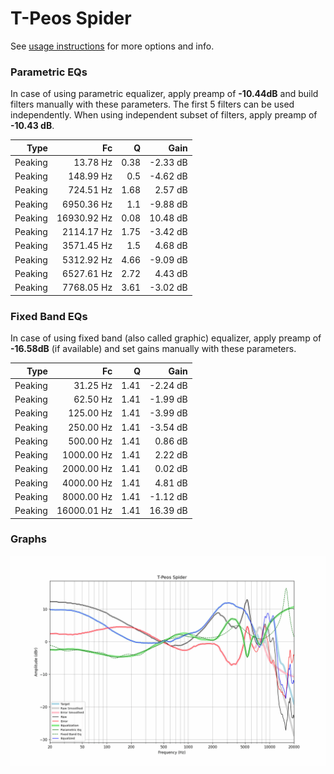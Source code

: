 # T-Peos Spider
See [usage instructions](https://github.com/jaakkopasanen/AutoEq#usage) for more options and info.

### Parametric EQs
In case of using parametric equalizer, apply preamp of **-10.44dB** and build filters manually
with these parameters. The first 5 filters can be used independently.
When using independent subset of filters, apply preamp of **-10.43 dB**.

| Type    | Fc          |    Q | Gain     |
|--------:|------------:|-----:|---------:|
| Peaking | 13.78 Hz    | 0.38 | -2.33 dB |
| Peaking | 148.99 Hz   | 0.5  | -4.62 dB |
| Peaking | 724.51 Hz   | 1.68 | 2.57 dB  |
| Peaking | 6950.36 Hz  | 1.1  | -9.88 dB |
| Peaking | 16930.92 Hz | 0.08 | 10.48 dB |
| Peaking | 2114.17 Hz  | 1.75 | -3.42 dB |
| Peaking | 3571.45 Hz  | 1.5  | 4.68 dB  |
| Peaking | 5312.92 Hz  | 4.66 | -9.09 dB |
| Peaking | 6527.61 Hz  | 2.72 | 4.43 dB  |
| Peaking | 7768.05 Hz  | 3.61 | -3.02 dB |

### Fixed Band EQs
In case of using fixed band (also called graphic) equalizer, apply preamp of **-16.58dB**
(if available) and set gains manually with these parameters.

| Type    | Fc          |    Q | Gain     |
|--------:|------------:|-----:|---------:|
| Peaking | 31.25 Hz    | 1.41 | -2.24 dB |
| Peaking | 62.50 Hz    | 1.41 | -1.99 dB |
| Peaking | 125.00 Hz   | 1.41 | -3.99 dB |
| Peaking | 250.00 Hz   | 1.41 | -3.54 dB |
| Peaking | 500.00 Hz   | 1.41 | 0.86 dB  |
| Peaking | 1000.00 Hz  | 1.41 | 2.22 dB  |
| Peaking | 2000.00 Hz  | 1.41 | 0.02 dB  |
| Peaking | 4000.00 Hz  | 1.41 | 4.81 dB  |
| Peaking | 8000.00 Hz  | 1.41 | -1.12 dB |
| Peaking | 16000.01 Hz | 1.41 | 16.39 dB |

### Graphs
![](./T-Peos%20Spider.png)